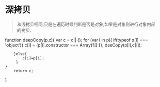 # 深拷贝
>和浅拷贝相同,只是在遍历时候判断是否是对象,如果是对象则进行对象内部的拷贝.

function deepCopy(p,c){
    var c = c|| {};
    for (var i in p){
        if(typeof p[i] === 'object'){
          c[i] = (p[i].constructor === Array)?[]:{};
             deeCopy(p[i],c[i]);
        
        }else{
            c[i]=p[i];
         }
    }
        return c;
}